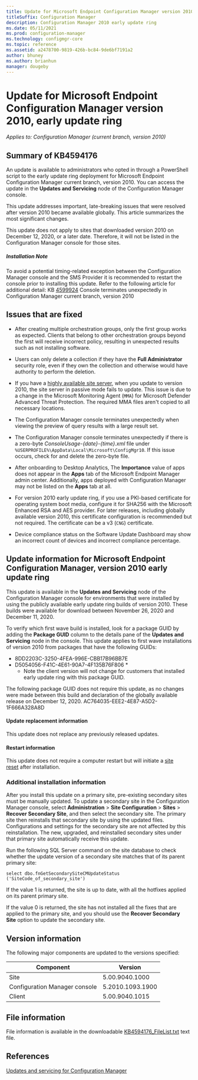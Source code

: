 ```yaml
---
title: Update for Microsoft Endpoint Configuration Manager version 2010, early update ring
titleSuffix: Configuration Manager
description: Configuration Manager 2010 early update ring
ms.date: 05/11/2021
ms.prod: configuration-manager
ms.technology: configmgr-core
ms.topic: reference
ms.assetid: a2478700-9819-426b-bc84-9de6bf7191a2
author: bhuney
ms.author: brianhun
manager: dougeby
---
```


# Update for Microsoft Endpoint Configuration Manager version 2010, early update ring

*Applies to: Configuration Manager (current branch, version 2010)*

## Summary of KB4594176
An update is available to administrators who opted in through a PowerShell script to the early update ring deployment for Microsoft Endpoint Configuration Manager current branch, version 2010. You can access the update in the **Updates and Servicing** node of the Configuration Manager console.

This update addresses important, late-breaking issues that were resolved after version 2010 became available globally. This article summarizes the most significant changes.

This update does not apply to sites that downloaded version 2010 on December 12, 2020, or a later date. Therefore, it will not be listed in the Configuration Manager console for those sites.

##### Installation Note
To avoid a potential timing-related exception between the Configuration Manager console and the SMS Provider it is recommended to restart the console prior to installing this update.
Refer to the following article for additional detail:
KB [4599924](../../hotfix/2010/4599924.md) Console terminates unexpectedly in Configuration Manager current branch, version 2010

## Issues that are fixed

- After creating multiple orchestration groups, only the first group works as expected. Clients that belong to other orchestration groups beyond the first will receive incorrect policy, resulting in unexpected results such as not installing software.

- Users can only delete a collection if they have the **Full Administrator** security role, even if they own the collection and otherwise would have authority to perform the deletion.

- If you have a [highly available site server](../../core/servers/deploy/configure/site-server-high-availability.md), when you update to version 2010, the site server in passive mode fails to update. This issue is due to a change in the Microsoft Monitoring Agent (`MMA`) for Microsoft Defender Advanced Threat Protection. The required MMA files aren't copied to all necessary locations.

- The Configuration Manager console terminates unexpectedly when viewing the preview of query results with a large result set.

- The Configuration Manager console terminates unexpectedly if there is a zero-byte *ConsoleUsage-{date}-{time}.xml* file under `%USERPROFILE%\AppData\Local\Microsoft\ConfigMgr10`.
If this issue occurs, check for and delete the zero-byte file.

- After onboarding to Desktop Analytics, The **Importance** value of apps does not appear in the **Apps** tab of the Microsoft Endpoint Manager admin center. Additionally, apps deployed with Configuration Manager may not be listed on the **Apps** tab at all.

- For version 2010 early update ring, if you use a PKI-based certificate for operating system boot media, configure it for SHA256 with the Microsoft Enhanced RSA and AES provider. For later releases, including globally available version 2010, this certificate configuration is recommended but not required. The certificate can be a v3 (`CNG`) certificate.

- Device compliance status on the Software Update Dashboard may show an incorrect count of devices and incorrect compliance percentage.

## Update information for Microsoft Endpoint Configuration Manager, version 2010 early update ring
This update is available in the **Updates and Servicing** node of the Configuration Manager console for environments that were installed by using the publicly available early update ring builds of version 2010. These builds were available for download between November 26, 2020 and December 11, 2020.

To verify which first wave build is installed, look for a package GUID by adding the **Package GUID** column to the details pane of the **Updates and Servicing** node in the console. This update applies to first wave installations of version 2010 from packages that have the following GUIDs:

- 8DD2203C-3250-4FEA-996E-CBB17B96BB7E
- D5054056-F41C-4E61-90A7-4F135B76F806  *
     * Note the client version will not change for customers that installed early update ring with this package GUID.
 

The following package GUID does not require this update, as no changes were made between this build and declaration of the globally available release on December 12, 2020.
AC764035-EEE2-4E87-A5D2-1F666A328A8D

#### Update replacement information

This update does not replace any previously released updates.

#### Restart information

This update does not require a computer restart but will initiate a [site reset](../../core/servers/manage/modify-your-infrastructure.md#bkmk_reset) after installation.

### Additional installation information

After you install this update on a primary site, pre-existing secondary sites must be manually updated. To update a secondary site in the Configuration Manager console, select **Administration** > **Site Configuration** > **Sites** >  **Recover Secondary Site**, and then select the secondary site. The primary site then reinstalls that secondary site by using the updated files. Configurations and settings for the secondary site are not affected by this reinstallation. The new, upgraded, and reinstalled secondary sites under that primary site automatically receive this update.

Run the following SQL Server command on the site database to check whether the update version of a secondary site matches that of its parent primary site:
   ```code
   select dbo.fnGetSecondarySiteCMUpdateStatus ('SiteCode_of_secondary_site')
   ```
If the value 1 is returned, the site is up to date, with all the hotfixes applied on its parent primary site.

If the value 0 is returned, the site has not installed all the fixes that are applied to the primary site, and you should use the **Recover Secondary Site** option to update the secondary site.

## Version information
The following major components are updated to the versions specified:

| Component | Version |
|---|---|
| Site | 5.00.9040.1000 |
| Configuration Manager console | 5.2010.1093.1900 |
| Client | 5.00.9040.1015 |

## File information
File information is available in the downloadable [KB4594176_FileList.txt](https://aka.ms/KB4594176_FileList) text file.

## References
[Updates and servicing for Configuration Manager](../../core/servers/manage/updates.md)